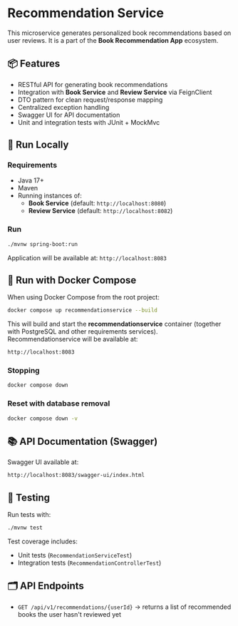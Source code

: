 # Recommendation Service

This microservice generates personalized book recommendations based on user reviews. It is a part of the **Book Recommendation App** ecosystem.

## 📦 Features

- RESTful API for generating book recommendations
- Integration with **Book Service** and **Review Service** via FeignClient
- DTO pattern for clean request/response mapping
- Centralized exception handling
- Swagger UI for API documentation
- Unit and integration tests with JUnit + MockMvc

## 🚀 Run Locally

### Requirements

- Java 17+
- Maven
- Running instances of:
    - **Book Service** (default: `http://localhost:8080`)
    - **Review Service** (default: `http://localhost:8082`)

### Run

```bash
./mvnw spring-boot:run
```

Application will be available at: `http://localhost:8083`

## 🐳 Run with Docker Compose

When using Docker Compose from the root project:

```bash
docker compose up recommendationservice --build
```

This will build and start the **recommendationservice** container (together with PostgreSQL and other requirements services). Recommendationservice will be available at:

```bash
http://localhost:8083
```

### Stopping

```bash
docker compose down
```

### Reset with database removal

```bash
docker compose down -v
```

## 📚 API Documentation (Swagger)

Swagger UI available at:

```bash
http://localhost:8083/swagger-ui/index.html
```

## 🧪 Testing

Run tests with:

```bash
./mvnw test
```

Test coverage includes:
- Unit tests (`RecommendationServiceTest`)
- Integration tests (`RecommendationControllerTest`)

## 🗂 API Endpoints

- `GET /api/v1/recommendations/{userId}` → returns a list of recommended books the user hasn't reviewed yet